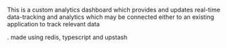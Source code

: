 This is a custom analytics dashboard which provides and updates real-time data-tracking and analytics which may be connected either to an existing application to track relevant data

. made using redis, typescript and upstash 
